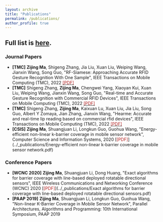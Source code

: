 ```yaml
---
layout: archive
title: "Publications"
permalink: /publications/
author_profile: true
---
```


## Full list is [here](https://scholar.google.com.hk/citations?user=Fs5jIFoAAAAJ&hl=zh-CN).

### Journal Papers
- **[TMC]** **Zijing Ma**, Shigeng Zhang, Jia Liu, Xuan Liu, Weiping Wang, Jianxin Wang, Song Guo, 
"RF-Siamese: Approaching Accurate RFID Gesture Recognition With One Sample", 
IEEE Transactions on Mobile Computing (TMC), 2022 [<span style="color: #B22222;">[PDF]</span>](../_publications/RF-Siamese.pdf)
- **[TMC]** Shigeng Zhang, **Zijing Ma**, Chengwei Yang, Xiaoyan Kui, Xuan Liu, Weiping Wang, Jianxin Wang, Song Guo, 
"Real-time and Accurate Gesture Recognition with Commercial RFID Devices", 
IEEE Transactions on Mobile Computing (TMC), 2022 [<span style="color: #B22222;">[PDF]</span>](../_publications/Real-time_and_Accurate_Gesture_Recognition_with_Commercial_RFID_Devices.pdf)
- **[TMC]** Shigeng Zhang, **Zijing Ma**, Kaixuan Lu, Xuan Liu, Jia Liu, Song Guo, Albert Y Zomaya, Jian Zhang, Jianxin Wang,
"Hearme: Accurate and real-time lip reading based on commercial rfid devices", 
IEEE Transactions on Mobile Computing (TMC), 2022 [<span style="color: #B22222;">[PDF]</span>](../_publications/HearMe_Accurate_and_Real-time_Lip_Reading_based_on_Commercial_RFID_Devices.pdf)
- **[CSIS]** **Zijing Ma**, Shuangjuan Li, Longkun Guo, Guohua Wang, "Energy-efficient non-linear k-barrier coverage in mobile sensor network",
Computer Science and Information Systems, 2020 [<span style="color: #B22222;">[PDF]</span>](../_publications/Energy-efficient non-linear k-barrier coverage in mobile sensor network.pdf)   
   
  
### Conference Papers
- **[WCNC 2020]** **Zijing Ma**, Shuangjuan Li, Dong Huang, 
"Exact algorithms for barrier coverage with line-based deployed rotatable directional sensors", 
IEEE Wireless Communications and Networking Conference (WCNC) 2020 [<span style="color: #B22222;">[PDF]</span>](../_publications/Exact algorithms for barrier coverage with line-based deployed rotatable directional sensors.pdf)
- **[PAAP 2019]** **Zijing Ma**, Shuangjuan Li, Longkun Guo, Guohua Wang, "Non-linear K-Barrier Coverage in Mobile Sensor Network", 
Parallel Architectures, Algorithms and Programming: 10th International Symposium, PAAP 2019